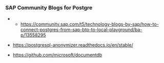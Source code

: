 
### SAP Community Blogs for Postgre
* * https://community.sap.com/t5/technology-blogs-by-sap/how-to-connect-postgres-from-sap-btp-to-local-playground/ba-p/13558295


* https://postgresql-anonymizer.readthedocs.io/en/stable/
* https://github.com/microsoft/documentdb



